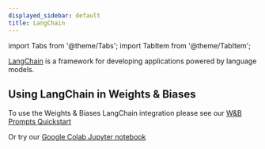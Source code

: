 ```yaml
---
displayed_sidebar: default
title: LangChain
---
```

import Tabs from '@theme/Tabs';
import TabItem from '@theme/TabItem';

[LangChain](https://python.langchain.com/) is a framework for developing applications powered by language models.

## Using LangChain in Weights & Biases

To use the Weights & Biases LangChain integration please see our [W&B Prompts Quickstart](./prompts/quickstart.md)

Or try our [Google Colab Jupyter notebook](http://wandb.me/prompts-quickstart)